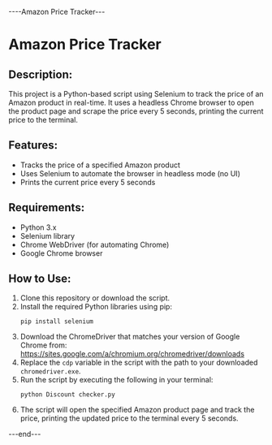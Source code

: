 ----Amazon Price Tracker---

# Amazon Price Tracker

## Description:
This project is a Python-based script using Selenium to track the price of an Amazon product in real-time. It uses a headless Chrome browser to open the product page and scrape the price every 5 seconds, printing the current price to the terminal.

## Features:
- Tracks the price of a specified Amazon product
- Uses Selenium to automate the browser in headless mode (no UI)
- Prints the current price every 5 seconds

## Requirements:
- Python 3.x
- Selenium library
- Chrome WebDriver (for automating Chrome)
- Google Chrome browser

## How to Use:
1. Clone this repository or download the script.
2. Install the required Python libraries using pip:
    ```
    pip install selenium
    ```
3. Download the ChromeDriver that matches your version of Google Chrome from: https://sites.google.com/a/chromium.org/chromedriver/downloads
4. Replace the `cdp` variable in the script with the path to your downloaded `chromedriver.exe`.
5. Run the script by executing the following in your terminal:
    ```
    python Discount checker.py
    ```
6. The script will open the specified Amazon product page and track the price, printing the updated price to the terminal every 5 seconds.

---end---
